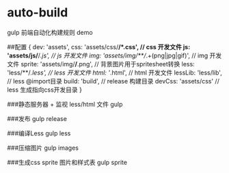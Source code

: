 # auto-build

gulp 前端自动化构建规则 demo


##配置
    {
        dev: 'assets',
        css: 'assets/css/**/*.css',             // css 开发文件
        js: 'assets/js/**/*.js',                // js 开发文件
        img: 'assets/img/**/*.+(png|jpg|gif)',  // img 开发文件
        sprite: 'assets/img/**/**.png',         // 背景图片用于spritesheet转换
        less: 'less/**/*.less',                 // less 开发文件
        html: '*.html',                         // html 开发文件
        lessLib: 'less/lib',                    // less @import目录
        build: 'build',                         // release 构建目录
        devCss: 'assets/css'                    // less 生成指向css开发目录
    }

###静态服务器 + 监视 less/html 文件
    gulp
    
###发布
    gulp release
    
###编译Less
    gulp less
    
###压缩图片
    gulp images

###生成css sprite 图片和样式表
    gulp sprite
